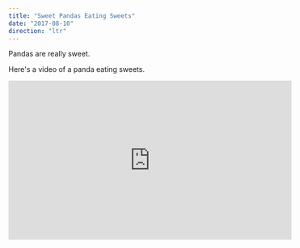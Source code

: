 ```yaml
---
title: "Sweet Pandas Eating Sweets"
date: "2017-08-10"
direction: "ltr"
---
```


Pandas are really sweet.

Here's a video of a panda eating sweets.

<iframe width="560" height="315" src="https://www.youtube.com/embed/4n0xNbfJLR8" frameborder="0" allowfullscreen></iframe>

